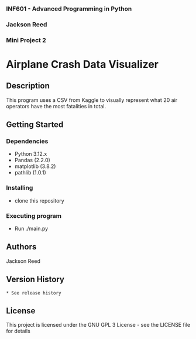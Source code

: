 ### INF601 - Advanced Programming in Python
### Jackson Reed
### Mini Project 2


# Airplane Crash Data Visualizer

## Description

This program uses a CSV from Kaggle to visually represent what 20 air operators have the most fatalities in total. 

## Getting Started

### Dependencies
* Python 3.12.x
* Pandas (2.2.0) 
* matplotlib (3.8.2)
* pathlib (1.0.1)

### Installing

* clone this repository

### Executing program

* Run ./main.py

## Authors

Jackson Reed

## Version History

    * See release history

## License

This project is licensed under the GNU GPL 3 License - see the LICENSE file for details
